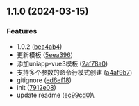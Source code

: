 
## 1.1.0 (2024-03-15)


### Features

* 1.0.2 ([bea4ab4](https://ssh.github.com:443/betteroneday/starter-wx/commit/bea4ab43a447838181d9dcb56dcfe17d2f977098))
* 更新模板 ([5eea396](https://ssh.github.com:443/betteroneday/starter-wx/commit/5eea39623ee2c3f6f2071e75709d920bcc19a801))
* 添加uniapp-vue3模板 ([2af78a0](https://ssh.github.com:443/betteroneday/starter-wx/commit/2af78a09d358aaeb3b93dc451c904e379dfc4d65))
* 支持多个参数的命令行模式创建 ([a4af9b7](https://ssh.github.com:443/betteroneday/starter-wx/commit/a4af9b745d5e6f1f1ddc7527305940b381f48031))
* gitignore ([ed6ef18](https://ssh.github.com:443/betteroneday/starter-wx/commit/ed6ef182ca019f585194abc584f52f8ee2d6372b))
* init ([7912e08](https://ssh.github.com:443/betteroneday/starter-wx/commit/7912e08fb86491365fc3b786c19df6025f74f2b8))
* update readme ([ec99cd0](https://ssh.github.com:443/betteroneday/starter-wx/commit/ec99cd04e93abbdbdc7741b87375f46eec767c80))\